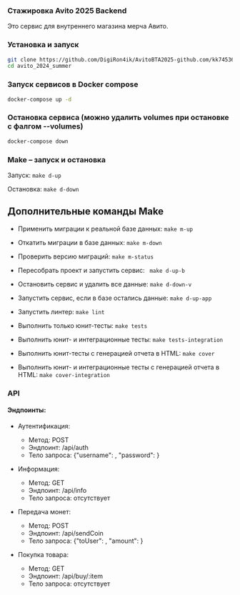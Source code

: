 ### Стажировка Avito 2025 Backend

Это сервис для внутреннего магазина мерча Авито.


### Установка и запуск
```bash
git clone https://github.com/DigiRon4ik/AvitoBTA2025-github.com/kk7453603/avito_2024_summer.git
cd avito_2024_summer
```
### Запуск сервисов в Docker compose
```bash
docker-compose up -d
```

### Остановка сервиса (можно удалить volumes при остановке с фалгом --volumes)
```bash
docker-compose down
```


### Make – запуск и остановка
Запуск:
  ```make d-up```

Остановка:
  ```make d-down```

## Дополнительные команды Make

- Применить миграции к реальной базе данных:
  ```make m-up```

- Откатить миграции в базе данных:
  ```make m-down```

- Проверить версию миграций:
  ```make m-status```

- Пересобрать проект и запустить сервис:
 ``` make d-up-b```

- Остановить сервис и удалить все данные:
  ```make d-down-v```

- Запустить сервис, если в базе остались данные:
  ```make d-up-app```

- Запустить линтер:
  ```make lint```

- Выполнить только юнит-тесты:
  ```make tests```

- Выполнить юнит- и интеграционные тесты:
  ```make tests-integration```

- Выполнить юнит-тесты с генерацией отчета в HTML:
  ```make cover```

- Выполнить юнит- и интеграционные тесты с генерацией отчета в HTML:
  ```make cover-integration```

### API

#### Эндпоинты:
- Аутентификация:
  - Метод: POST
  - Эндпоинт: /api/auth
  - Тело запроса: {"username": <string>, "password": <string>}

- Информация:
  - Метод: GET
  - Эндпоинт: /api/info
  - Тело запроса: отсутствует

- Передача монет:
  - Метод: POST
  - Эндпоинт: /api/sendCoin
  - Тело запроса: {"toUser": <string>, "amount": <integer>}

- Покупка товара:
  - Метод: GET
  - Эндпоинт: /api/buy/:item
  - Тело запроса: отсутствует